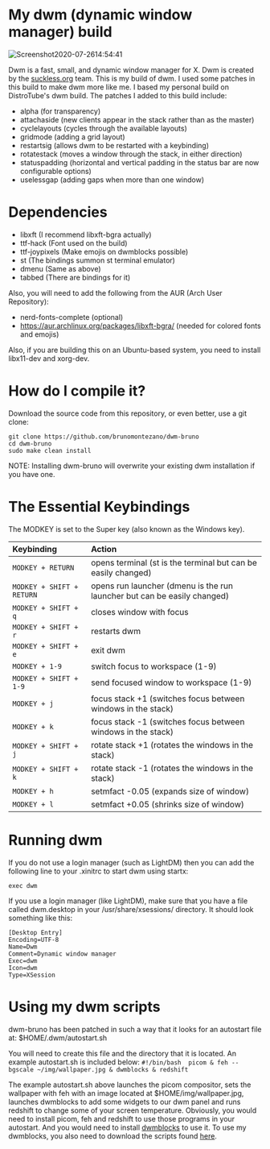 # My dwm (dynamic window manager) build

![Screenshot2020-07-2614:54:41](https://user-images.githubusercontent.com/65104127/88486233-ab835400-cf52-11ea-8928-be752c650922.png)

Dwm is a fast, small, and dynamic window manager for X. Dwm is created by the [suckless.org](https://suckless.org) team.  This is my build of dwm.  I used some patches in this build to make dwm more like me. I based my personal build on DistroTube's dwm build.  The patches I added to this build include:
+ alpha (for transparency)
+ attachaside (new clients appear in the stack rather than as the master)
+ cyclelayouts (cycles through the available layouts)
+ gridmode (adding a grid layout)
+ restartsig (allows dwm to be restarted with a keybinding)
+ rotatestack (moves a window through the stack, in either direction)
+ statuspadding (horizontal and vertical padding in the status bar are now configurable options)
+ uselessgap (adding gaps when more than one window)

# Dependencies
+ libxft (I recommend libxft-bgra actually)
+ ttf-hack (Font used on the build)
+ ttf-joypixels (Make emojis on dwmblocks possible)
+ st (The bindings summon st terminal emulator)
+ dmenu (Same as above)
+ tabbed (There are bindings for it)

Also, you will need to add the following from the AUR (Arch User Repository):
+ nerd-fonts-complete (optional)
+ https://aur.archlinux.org/packages/libxft-bgra/ (needed for colored fonts and emojis)

Also, if you are building this on an Ubuntu-based system, you need to install libx11-dev and xorg-dev.

# How do I compile it?

Download the source code from this repository, or even better, use a git clone:

	git clone https://github.com/brunomontezano/dwm-bruno
	cd dwm-bruno
    sudo make clean install
	
NOTE: Installing dwm-bruno will overwrite your existing dwm installation if you have one.
	
# The Essential Keybindings

The MODKEY is set to the Super key (also known as the Windows key).

| Keybinding                | Action                                                                   |
| :---                      | :---                                                                     |
| `MODKEY + RETURN`         | opens terminal (st is the terminal but can be easily changed)            |
| `MODKEY + SHIFT + RETURN` | opens run launcher (dmenu is the run launcher but can be easily changed) |
| `MODKEY + SHIFT + q`      | closes window with focus                                                 |
| `MODKEY + SHIFT + r`      | restarts dwm                                                             |
| `MODKEY + SHIFT + e`      | exit dwm                                                                 |
| `MODKEY + 1-9`            | switch focus to workspace (1-9)                                          |
| `MODKEY + SHIFT + 1-9`    | send focused window to workspace (1-9)                                   |
| `MODKEY + j`              | focus stack +1 (switches focus between windows in the stack)             |
| `MODKEY + k`              | focus stack -1 (switches focus between windows in the stack)             |
| `MODKEY + SHIFT + j`      | rotate stack +1 (rotates the windows in the stack)                       |
| `MODKEY + SHIFT + k`      | rotate stack -1 (rotates the windows in the stack)                       |
| `MODKEY + h`              | setmfact -0.05 (expands size of window)                                  |
| `MODKEY + l`              | setmfact +0.05 (shrinks size of window)                                  |


# Running dwm

If you do not use a login manager (such as LightDM) then you can add the following line to your .xinitrc to start dwm using startx:
    
    
    exec dwm
    
	
If you use a login manager (like LightDM), make sure that you have a file called dwm.desktop in your /usr/share/xsessions/ directory.  It should look something like this:

    
	[Desktop Entry]
	Encoding=UTF-8
	Name=Dwm
	Comment=Dynamic window manager
	Exec=dwm
	Icon=dwm
	Type=XSession
    

# Using my dwm scripts

dwm-bruno has been patched in such a way that it looks for an autostart file at: $HOME/.dwm/autostart.sh

You will need to create this file and the directory that it is located.  An example autostart.sh is included below:
    ```
	#!/bin/bash 
	picom &
	feh --bgscale ~/img/wallpaper.jpg &
	dwmblocks &
    redshift
    ```
	
The example autostart.sh above launches the picom compositor, sets the wallpaper with feh with an image located at $HOME/img/wallpaper.jpg, launches dwmblocks to add some widgets to our dwm panel and runs redshift to change some of your screen temperature.  Obviously, you would need to install picom, feh and redshift to use those programs in your autostart.  And you would need to install [dwmblocks](https://github.com/brunomontezano/dotfiles/tree/master/dwmblocks) to use it.  To use my dwmblocks, you also need to download the scripts found [here](https://github.com/brunomontezano/dotfiles/tree/master/.local/bin).
